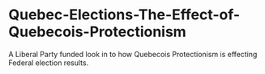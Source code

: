 # Quebec-Elections-The-Effect-of-Quebecois-Protectionism
A Liberal Party funded look in to how Quebecois Protectionism is effecting Federal election results. 
